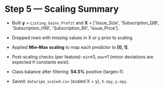 # Step 5 — Scaling Summary

- Built **y** = `Listing_Gains_Profit` and **X** = ['Issue_Size', 'Subscription_QIB', 'Subscription_HNI', 'Subscription_RII', 'Issue_Price'].

- Dropped rows with missing values in X or y prior to scaling.

- Applied **Min–Max scaling** to map each predictor to **[0, 1]**.

- Post-scaling checks (per feature): `min`≈0, `max`≈1 (minor deviations are expected if constants exist).

- Class balance after filtering: **54.5%** positive (target=1).

- Saved: `data/ipo_scaled.csv` (scaled X + y), `X.npy`, `y.npy`.
